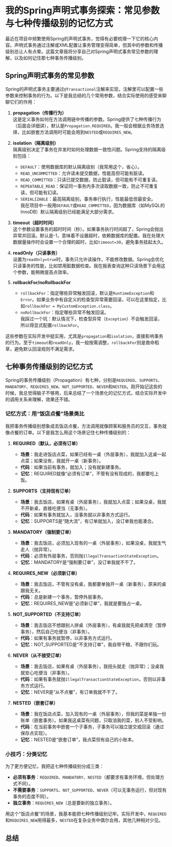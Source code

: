 # 我的Spring声明式事务探索：常见参数与七种传播级别的记忆方式

最近在项目中频繁使用Spring的声明式事务，觉得有必要梳理一下它的核心内容。声明式事务通过注解或XML配置让事务管理变得简单，但其中的参数和传播级别总让人有点晕。这篇文章我将分享自己对Spring声明式事务常见参数的理解，以及如何记住那七种事务传播级别。

## Spring声明式事务的常见参数

Spring的声明式事务主要通过`@Transactional`注解来实现，注解里可以配置一些参数来控制事务的行为。以下是我总结的几个常用参数，结合实际使用的感受来聊聊它们的作用：

1. **propagation（传播行为）**  
   这是定义事务如何在方法调用链中传播的参数。Spring提供了七种传播行为（后面会详细讲），默认是`Propagation.REQUIRED`。我一般会根据业务场景选择，比如嵌套方法调用时可能会用到`NESTED`或`REQUIRES_NEW`。

2. **isolation（隔离级别）**  
   隔离级别决定了事务在并发时如何处理数据一致性问题。Spring支持的隔离级别包括：
   - `DEFAULT`：使用数据库的默认隔离级别（我常用这个，省心）。
   - `READ_UNCOMMITTED`：允许读未提交数据，性能高但可能有脏读。
   - `READ_COMMITTED`：只读已提交数据，防止脏读，但可能有不可重复读。
   - `REPEATABLE_READ`：保证同一事务内多次读取数据一致，防止不可重复读，但可能有幻读。
   - `SERIALIZABLE`：最高隔离级别，事务串行执行，性能最低但最安全。  
   我在项目中一般用`DEFAULT`或`READ_COMMITTED`，因为数据库（如MySQL的InnoDB）默认隔离级别已经能满足大部分需求。

3. **timeout（超时时间）**  
   这个参数设置事务的超时时间（秒）。如果事务执行时间超了，Spring会抛出异常并回滚。默认是-1，意味着不设置超时，依赖数据库的配置。我在处理大数据量操作时会设置一个合理的超时，比如`timeout=30`，避免事务挂起太久。

4. **readOnly（只读事务）**  
   设置为`readOnly=true`时，事务只允许读操作，不能修改数据。Spring会优化只读事务的性能，比如禁用脏数据检查。我在报表查询这种只读场景下会用这个参数，能稍微提高点效率。

5. **rollbackFor/noRollbackFor**  
   - `rollbackFor`：指定哪些异常触发回滚，默认是`RuntimeException`和`Error`。如果业务中有自定义的检查型异常需要回滚，可以在这里指定，比如`rollbackFor = MyCustomException.class`。
   - `noRollbackFor`：指定哪些异常不触发回滚。  
   我踩过一个坑：默认情况下，检查型异常（`Exception`）不会触发回滚，所以得显式配置`rollbackFor`。

这些参数在实际开发中挺实用，尤其是`propagation`和`isolation`，直接影响事务的行为。至于`timeout`和`readOnly`，我一般按需调整，`rollbackFor`则是救命稻草，避免默认回滚规则不满足需求。

## 七种事务传播级别的记忆方式

Spring的事务传播级别（Propagation）有七种，分别是`REQUIRED`、`SUPPORTS`、`MANDATORY`、`REQUIRES_NEW`、`NOT_SUPPORTED`、`NEVER`和`NESTED`。刚开始记这些的时候，我总觉得脑子不够用，后来总结了一个场景化的记忆方式，结合实际开发中的调用关系来理解，效果还不错。

### 记忆方式：用“饭店点餐”场景类比

我把事务传播级别想象成去饭店点餐，方法调用就像顾客和服务员的交互，事务就像点餐的订单。以下是我怎么用这个场景记住七种传播级别的：

1. **REQUIRED（默认，必须有订单）**  
   - **场景**：我走进饭店点菜，如果已经有一桌（外层事务），我就加入这桌一起点菜；如果没有，我就开一桌（新事务）。  
   - **代码**：如果当前有事务，就加入；没有就新建事务。  
   - **记忆**：REQUIRED就像“必须有订单”，不管有没有现成的，我都要吃上饭。

2. **SUPPORTS（支持现有订单）**  
   - **场景**：我去饭店，如果有桌（外层事务），我就加入点菜；如果没桌，我就不开新桌，直接吃便当（无事务）。  
   - **代码**：如果有事务就加入，没事务就以非事务方式运行。  
   - **记忆**：SUPPORTS是“随大流”，有订单就加入，没订单我也能凑合。

3. **MANDATORY（强制要订单）**  
   - **场景**：我去饭店，必须加入现有的一桌（外层事务），如果没桌，我就生气走人（抛异常）。  
   - **代码**：必须有外层事务，否则抛`IllegalTransactionStateException`。  
   - **记忆**：MANDATORY是“强制要订单”，没订单我就不干了。

4. **REQUIRES_NEW（必须新订单）**  
   - **场景**：我去饭店，不管有没有桌，我都要单独开一桌（新事务），原来的桌跟我无关。  
   - **代码**：总是新建一个事务，暂停外层事务。  
   - **记忆**：REQUIRES_NEW是“必须新订单”，我就是要独占一桌。

5. **NOT_SUPPORTED（不支持订单）**  
   - **场景**：我去饭店不想跟别人拼桌（外层事务），有桌我就先把桌清空（暂停事务），然后自己吃便当（非事务）。  
   - **代码**：如果有事务就暂停，以非事务方式运行。  
   - **记忆**：NOT_SUPPORTED是“不支持订单”，我自带干粮，不跟你们玩。

6. **NEVER（从不接受订单）**  
   - **场景**：我去饭店，如果有桌（外层事务），我扭头就走（抛异常）；没桌我就安心吃便当（非事务）。  
   - **代码**：如果有事务就抛`IllegalTransactionStateException`，否则以非事务方式运行。  
   - **记忆**：NEVER是“从不点餐”，有订单我就不干了。

7. **NESTED（嵌套订单）**  
   - **场景**：我在饭店点菜，加入现有的一桌（外层事务），但我的菜是单独一份账单（嵌套事务）。如果我这桌菜有问题，只取消我的菜，别人不受影响。  
   - **代码**：在当前事务中嵌套一个子事务，子事务可以独立提交或回滚（通过保存点实现）。  
   - **记忆**：NESTED是“嵌套订单”，我点菜但有自己的小账本。

### 小技巧：分类记忆
为了更方便记忆，我把这七种传播级别分成三类：
- **必须有事务**：`REQUIRED`、`MANDATORY`、`NESTED`（都要求有事务环境，但处理方式不同）。
- **不需要事务**：`SUPPORTS`、`NOT_SUPPORTED`、`NEVER`（可以无事务运行，但对现有事务的态度不同）。
- **独立事务**：`REQUIRES_NEW`（总是要新的独立事务）。

用这个“饭店点餐”的场景，我基本能把七种传播级别记牢。实际开发中，`REQUIRED`和`REQUIRES_NEW`用得最多，`NESTED`在复杂业务中偶尔会用，其他几种相对少见。

## 总结
